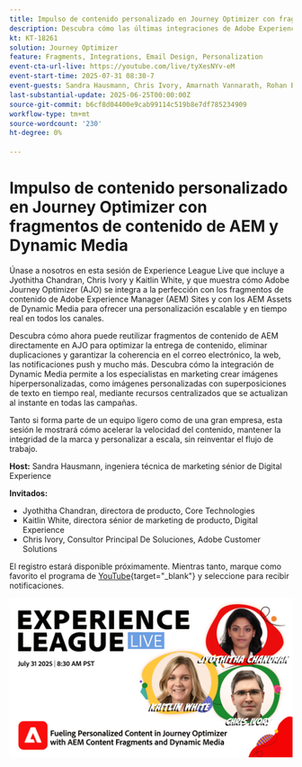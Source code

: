 ```yaml
---
title: Impulso de contenido personalizado en Journey Optimizer con fragmentos de contenido de AEM y Dynamic Media
description: Descubra cómo las últimas integraciones de Adobe Experience Manager en Adobe Journey Optimizer pueden ayudar a que la entrega de contenido sea más eficiente y eficaz
kt: KT-18261
solution: Journey Optimizer
feature: Fragments, Integrations, Email Design, Personalization
event-cta-url-live: https://youtube.com/live/tyXesNYv-eM
event-start-time: 2025-07-31 08:30-7
event-guests: Sandra Hausmann, Chris Ivory, Amarnath Vannarath, Rohan Bhatt
last-substantial-update: 2025-06-25T00:00:00Z
source-git-commit: b6cf8d04400e9cab99114c519b8e7df785234909
workflow-type: tm+mt
source-wordcount: '230'
ht-degree: 0%

---
```



# Impulso de contenido personalizado en Journey Optimizer con fragmentos de contenido de AEM y Dynamic Media

Únase a nosotros en esta sesión de Experience League Live que incluye a Jyothitha Chandran, Chris Ivory y Kaitlin White, y que muestra cómo Adobe Journey Optimizer (AJO) se integra a la perfección con los fragmentos de contenido de Adobe Experience Manager (AEM) Sites y con los AEM Assets de Dynamic Media para ofrecer una personalización escalable y en tiempo real en todos los canales.

Descubra cómo ahora puede reutilizar fragmentos de contenido de AEM directamente en AJO para optimizar la entrega de contenido, eliminar duplicaciones y garantizar la coherencia en el correo electrónico, la web, las notificaciones push y mucho más. Descubra cómo la integración de Dynamic Media permite a los especialistas en marketing crear imágenes hiperpersonalizadas, como imágenes personalizadas con superposiciones de texto en tiempo real, mediante recursos centralizados que se actualizan al instante en todas las campañas.

Tanto si forma parte de un equipo ligero como de una gran empresa, esta sesión le mostrará cómo acelerar la velocidad del contenido, mantener la integridad de la marca y personalizar a escala, sin reinventar el flujo de trabajo.

**Host:**
Sandra Hausmann, ingeniera técnica de marketing sénior de Digital Experience

**Invitados:**

* Jyothitha Chandran, directora de producto, Core Technologies
* Kaitlin White, directora sénior de marketing de producto, Digital Experience
* Chris Ivory, Consultor Principal De Soluciones, Adobe Customer Solutions

El registro estará disponible próximamente. Mientras tanto, marque como favorito el programa de [YouTube](https://www.youtube.com/live/VUysRFpD40Q){target="_blank"} y seleccione para recibir notificaciones.

[![Banner Web](/help/experience-league-live/episodes/assets/WebBanner-31July2025.png)](https://www.youtube.com/live/VUysRFpD40Q)
